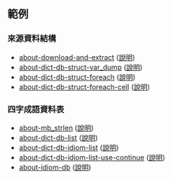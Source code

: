 

## 範例


### 來源資料結構

* [about-download-and-extract](about-download-and-extract) ([說明](https://samwhelp.github.io/note-php-office-for-read-dict-db/main/#/about-download-and-extract))
* [about-dict-db-struct-var_dump](about-dict-db-struct-var_dump) ([說明](https://samwhelp.github.io/note-php-office-for-read-dict-db/main/#/about-dict-db-struct?id=var_dump))
* [about-dict-db-struct-foreach](about-dict-db-struct-foreach) ([說明](https://samwhelp.github.io/note-php-office-for-read-dict-db/main/#/about-dict-db-struct?id=foreach))
* [about-dict-db-struct-foreach-cell](about-dict-db-struct-foreach-cell) ([說明](https://samwhelp.github.io/note-php-office-for-read-dict-db/main/#/about-dict-db-struct?id=column))


### 四字成語資料表

* [about-mb_strlen](about-mb_strlen) ([說明](https://samwhelp.github.io/note-php-office-for-read-dict-db/main/#/about-idiom-db?id=mb_strlen))
* [about-dict-db-list](about-dict-db-list) ([說明](https://samwhelp.github.io/note-php-office-for-read-dict-db/main/#/about-idiom-db?id=%e6%8c%91%e9%81%b8%e5%89%8d))
* [about-dict-db-idiom-list](about-dict-db-idiom-list) ([說明](https://samwhelp.github.io/note-php-office-for-read-dict-db/main/#/about-idiom-db?id=%e7%9b%b4%e6%8e%a5%e7%af%a9%e9%81%b8))
* [about-dict-db-idiom-list-use-continue](about-dict-db-idiom-list-use-continue) ([說明](https://samwhelp.github.io/note-php-office-for-read-dict-db/main/#/about-idiom-db?id=%e6%8e%92%e9%99%a4%e7%af%a9%e9%81%b8))
* [about-idiom-db](about-idiom-db) ([說明](https://samwhelp.github.io/note-php-office-for-read-dict-db/main/#/about-idiom-db?id=%e7%94%a2%e7%94%9f%e5%9b%9b%e5%ad%97%e6%88%90%e8%aa%9e%e8%b3%87%e6%96%99%e8%a1%a8))
